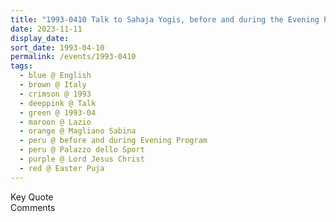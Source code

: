 ```yaml
---
title: "1993-0410 Talk to Sahaja Yogis, before and during the Evening Program, the day before Easter Pūjā, Palazzo dello Sport, Magliano Sabina (70 kms N of Rome), Lazio, Italy"
date: 2023-11-11
display_date: 
sort_date: 1993-04-10
permalink: /events/1993-0410
tags:
  - blue @ English
  - brown @ Italy
  - crimson @ 1993
  - deeppink @ Talk
  - green @ 1993-04
  - maroon @ Lazio
  - orange @ Magliano Sabina
  - peru @ before and during Evening Program
  - peru @ Palazzo dello Sport
  - purple @ Lord Jesus Christ
  - red @ Easter Puja
---
```


<wave-list>
  <list-title color="green" width="75">Key Quote</list-title>
  <list-item color="BlanchedAlmond"  width="200"></list-item>
  <list-item color="Lavender"></list-item>
  <list-item color="BlanchedAlmond"></list-item>
</wave-list>

<br>

<wave-list>
  <list-title color="green" width="75">Comments</list-title>
  <list-item color="BlanchedAlmond"  width="200"></list-item>
  <list-item color="Lavender"></list-item>
  <list-item color="BlanchedAlmond"></list-item>
</wave-list>